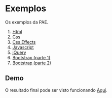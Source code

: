 # Exemplos

Os exemplos da PAE.

1. [Html](https://github.com/dobbinx3/maua/tree/master/pae/desenvolvimento_de_sites_responsivos_modernos/exemplos/2018_2/html)
2. [Css](https://github.com/dobbinx3/maua/tree/master/pae/desenvolvimento_de_sites_responsivos_modernos/exemplos/2018_2/css)
3. [Css Effects](https://github.com/dobbinx3/maua/tree/master/pae/desenvolvimento_de_sites_responsivos_modernos/exemplos/2018_2/css_effects)
4. [Javascript](https://github.com/dobbinx3/maua/tree/master/pae/desenvolvimento_de_sites_responsivos_modernos/exemplos/2018_2/javascript)
5. [jQuery](https://github.com/dobbinx3/maua/tree/master/pae/desenvolvimento_de_sites_responsivos_modernos/exemplos/2018_2/jquery)
6. [Bootstrap (parte 1)](https://github.com/dobbinx3/maua/tree/master/pae/desenvolvimento_de_sites_responsivos_modernos/exemplos/2018_2/bootstrap_parte_1)
7. [Bootstrap (parte 2)](https://github.com/dobbinx3/maua/tree/master/pae/desenvolvimento_de_sites_responsivos_modernos/exemplos/2018_2/bootstrap_parte_2)

## Demo

O resultado final pode ser visto funcionando [Aqui](http://www.dobbinx3.com/maua/pae/desenvolvimento_de_sites_responsivos_modernos/agenciax3).